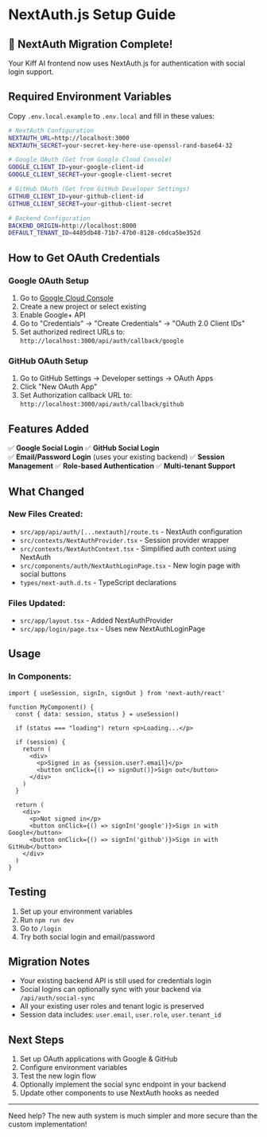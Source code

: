 # NextAuth.js Setup Guide

## 🎉 NextAuth Migration Complete!

Your Kiff AI frontend now uses NextAuth.js for authentication with social login support.

## Required Environment Variables

Copy `.env.local.example` to `.env.local` and fill in these values:

```bash
# NextAuth Configuration
NEXTAUTH_URL=http://localhost:3000
NEXTAUTH_SECRET=your-secret-key-here-use-openssl-rand-base64-32

# Google OAuth (Get from Google Cloud Console)
GOOGLE_CLIENT_ID=your-google-client-id
GOOGLE_CLIENT_SECRET=your-google-client-secret

# GitHub OAuth (Get from GitHub Developer Settings)
GITHUB_CLIENT_ID=your-github-client-id  
GITHUB_CLIENT_SECRET=your-github-client-secret

# Backend Configuration
BACKEND_ORIGIN=http://localhost:8000
DEFAULT_TENANT_ID=4485db48-71b7-47b0-8128-c6dca5be352d
```

## How to Get OAuth Credentials

### Google OAuth Setup
1. Go to [Google Cloud Console](https://console.cloud.google.com/)
2. Create a new project or select existing
3. Enable Google+ API
4. Go to "Credentials" → "Create Credentials" → "OAuth 2.0 Client IDs"
5. Set authorized redirect URLs to: `http://localhost:3000/api/auth/callback/google`

### GitHub OAuth Setup  
1. Go to GitHub Settings → Developer settings → OAuth Apps
2. Click "New OAuth App"
3. Set Authorization callback URL to: `http://localhost:3000/api/auth/callback/github`

## Features Added

✅ **Google Social Login**
✅ **GitHub Social Login**  
✅ **Email/Password Login** (uses your existing backend)
✅ **Session Management**
✅ **Role-based Authentication**
✅ **Multi-tenant Support**

## What Changed

### New Files Created:
- `src/app/api/auth/[...nextauth]/route.ts` - NextAuth configuration
- `src/contexts/NextAuthProvider.tsx` - Session provider wrapper
- `src/contexts/NextAuthContext.tsx` - Simplified auth context using NextAuth
- `src/components/auth/NextAuthLoginPage.tsx` - New login page with social buttons
- `types/next-auth.d.ts` - TypeScript declarations

### Files Updated:
- `src/app/layout.tsx` - Added NextAuthProvider
- `src/app/login/page.tsx` - Uses new NextAuthLoginPage

## Usage

### In Components:
```tsx
import { useSession, signIn, signOut } from 'next-auth/react'

function MyComponent() {
  const { data: session, status } = useSession()
  
  if (status === "loading") return <p>Loading...</p>
  
  if (session) {
    return (
      <div>
        <p>Signed in as {session.user?.email}</p>
        <button onClick={() => signOut()}>Sign out</button>
      </div>
    )
  }
  
  return (
    <div>
      <p>Not signed in</p>
      <button onClick={() => signIn('google')}>Sign in with Google</button>
      <button onClick={() => signIn('github')}>Sign in with GitHub</button>
    </div>
  )
}
```

## Testing

1. Set up your environment variables
2. Run `npm run dev`
3. Go to `/login`
4. Try both social login and email/password

## Migration Notes

- Your existing backend API is still used for credentials login
- Social logins can optionally sync with your backend via `/api/auth/social-sync`
- All your existing user roles and tenant logic is preserved
- Session data includes: `user.email`, `user.role`, `user.tenant_id`

## Next Steps

1. Set up OAuth applications with Google & GitHub
2. Configure environment variables  
3. Test the new login flow
4. Optionally implement the social sync endpoint in your backend
5. Update other components to use NextAuth hooks as needed

---

Need help? The new auth system is much simpler and more secure than the custom implementation!